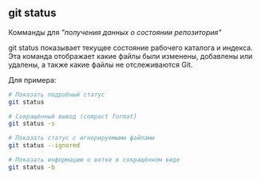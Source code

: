 ## git status
Комманды для *"получения данных о состоянии репозитория"*

git status показывает текущее состояние рабочего каталога и индекса. Эта команда отображает какие файлы были изменены, добавлены или удалены, а также какие файлы не отслеживаются Git.

Для примера:
```bash
# Показать подробный статус
git status

# Сокращённый вывод (compact format)
git status -s

# Показать статус с игнорируемыми файлами
git status --ignored

# Показать информацию о ветке в сокращённом виде
git status -b
